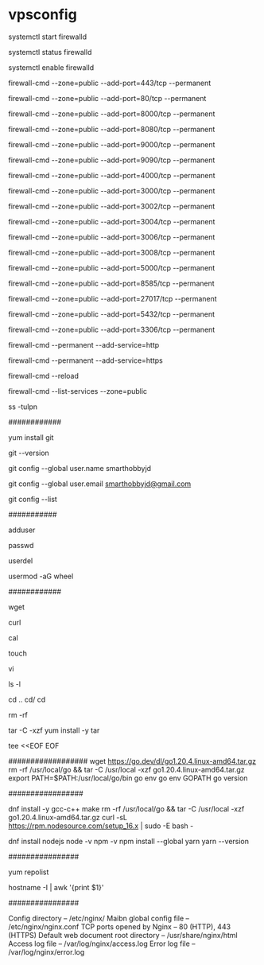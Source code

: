 # vpsconfig

systemctl start firewalld

systemctl status firewalld

systemctl enable firewalld

firewall-cmd --zone=public --add-port=443/tcp --permanent

firewall-cmd --zone=public --add-port=80/tcp --permanent

firewall-cmd --zone=public --add-port=8000/tcp --permanent

firewall-cmd --zone=public --add-port=8080/tcp --permanent

firewall-cmd --zone=public --add-port=9000/tcp --permanent

firewall-cmd --zone=public --add-port=9090/tcp --permanent

firewall-cmd --zone=public --add-port=4000/tcp --permanent

firewall-cmd --zone=public --add-port=3000/tcp --permanent

firewall-cmd --zone=public --add-port=3002/tcp --permanent

firewall-cmd --zone=public --add-port=3004/tcp --permanent

firewall-cmd --zone=public --add-port=3006/tcp --permanent

firewall-cmd --zone=public --add-port=3008/tcp --permanent

firewall-cmd --zone=public --add-port=5000/tcp --permanent

firewall-cmd --zone=public --add-port=8585/tcp --permanent

firewall-cmd --zone=public --add-port=27017/tcp --permanent

firewall-cmd --zone=public --add-port=5432/tcp --permanent

firewall-cmd --zone=public --add-port=3306/tcp --permanent

firewall-cmd --permanent --add-service=http

firewall-cmd --permanent --add-service=https

firewall-cmd --reload

firewall-cmd --list-services --zone=public

ss -tulpn

############

yum install git

git --version

git config --global user.name smarthobbyjd

git config --global user.email smarthobbyjd@gmail.com

git config --list

###########

adduser

passwd

userdel

usermod -aG wheel

############

wget

curl

cal 

touch

vi 

ls -l

cd ..
cd/
cd

rm -rf

tar -C
-xzf
yum install -y tar

tee  <<EOF
EOF

##################
wget https://go.dev/dl/go1.20.4.linux-amd64.tar.gz
rm -rf /usr/local/go && tar -C /usr/local -xzf go1.20.4.linux-amd64.tar.gz
export PATH=$PATH:/usr/local/go/bin
go env
go env GOPATH
go version

#################

dnf install -y gcc-c++ make
rm -rf /usr/local/go && tar -C /usr/local -xzf go1.20.4.linux-amd64.tar.gz
curl -sL https://rpm.nodesource.com/setup_16.x | sudo -E bash -

dnf install nodejs 
node -v 
npm -v
npm install --global yarn
yarn --version

################

yum repolist

hostname -I | awk '{print $1}'


################

Config directory – /etc/nginx/
Maibn global config file – /etc/nginx/nginx.conf
TCP ports opened by Nginx – 80 (HTTP), 443 (HTTPS)
Default web document root directory – /usr/share/nginx/html
Access log file – /var/log/nginx/access.log
Error log file – /var/log/nginx/error.log
